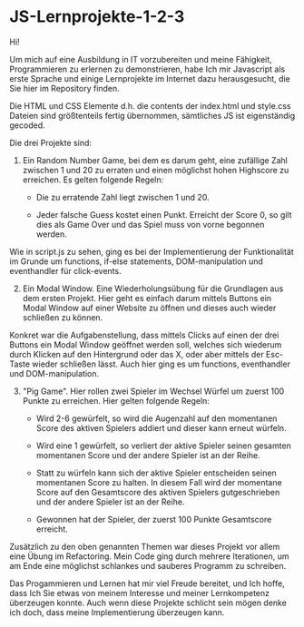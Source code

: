 # JS-Lernprojekte-1-2-3

Hi!

Um mich auf eine Ausbildung in IT vorzubereiten und meine Fähigkeit, Programmieren zu erlernen zu demonstrieren, habe Ich mir Javascript als erste Sprache und einige Lernprojekte im Internet dazu herausgesucht, die Sie hier im Repository finden.

Die HTML und CSS Elemente d.h. die contents der index.html und style.css Dateien sind größtenteils fertig übernommen, sämtliches JS ist eigenständig gecoded.

Die drei Projekte sind:

1. Ein Random Number Game, bei dem es darum geht, eine zufällige Zahl zwischen 1 und 20 zu erraten und einen möglichst hohen Highscore zu erreichen. Es gelten folgende Regeln:

   - Die zu erratende Zahl liegt zwischen 1 und 20.

   - Jeder falsche Guess kostet einen Punkt. Erreicht der Score 0, so gilt dies als Game Over und das Spiel muss von vorne begonnen werden.

Wie in script.js zu sehen, ging es bei der Implementierung der Funktionalität im Grunde um functions, if-else statements, DOM-manipulation und eventhandler für click-events.

2. Ein Modal Window. Eine Wiederholungsübung für die Grundlagen aus dem ersten Projekt. Hier geht es einfach darum mittels Buttons ein Modal Window auf einer Website zu öffnen und dieses auch wieder schließen zu können.

Konkret war die Aufgabenstellung, dass mittels Clicks auf einen der drei Buttons ein Modal Window geöffnet werden soll, welches sich wiederum durch Klicken auf den Hintergrund oder das X, oder aber mittels der Esc-Taste wieder schließen lässt. Auch hier ging es um functions, eventhandler und DOM-manipulation.

3. "Pig Game". Hier rollen zwei Spieler im Wechsel Würfel um zuerst 100 Punkte zu erreichen. Hier gelten folgende Regeln:

   - Wird 2-6 gewürfelt, so wird die Augenzahl auf den momentanen Score des aktiven Spielers addiert und dieser kann erneut würfeln.

   - Wird eine 1 gewürfelt, so verliert der aktive Spieler seinen gesamten momentanen Score und der andere Spieler ist an der Reihe.

   - Statt zu würfeln kann sich der aktive Spieler entscheiden seinen momentanen Score zu halten. In diesem Fall wird der momentane Score auf den Gesamtscore des aktiven Spielers gutgeschrieben und der andere Spieler ist an der Reihe.

   - Gewonnen hat der Spieler, der zuerst 100 Punkte Gesamtscore erreicht.

Zusätzlich zu den oben genannten Themen war dieses Projekt vor allem eine Übung im Refactoring. Mein Code ging durch mehrere Iterationen, um am Ende eine möglichst schlankes und sauberes Programm zu schreiben.

Das Progammieren und Lernen hat mir viel Freude bereitet, und Ich hoffe, dass Ich Sie etwas von meinem Interesse und meiner Lernkompetenz überzeugen konnte. Auch wenn diese Projekte schlicht sein mögen denke ich doch, dass meine Implementierung überzeugen kann.


